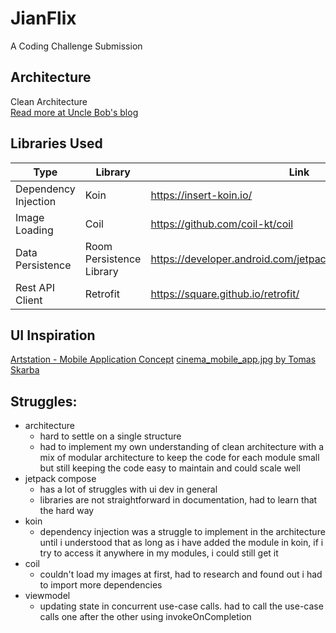 # JianFlix
A Coding Challenge Submission

## Architecture
Clean Architecture<br />
[Read more at Uncle Bob's blog](https://blog.cleancoder.com/uncle-bob/2012/08/13/the-clean-architecture.html)

## Libraries Used
| Type                 | Library                  | Link                                                         |
|----------------------|--------------------------|--------------------------------------------------------------|
| Dependency Injection | Koin                     | https://insert-koin.io/                                      |
| Image Loading        | Coil                     | https://github.com/coil-kt/coil                              |
| Data Persistence     | Room Persistence Library | https://developer.android.com/jetpack/androidx/releases/room |
| Rest API Client      | Retrofit                 | https://square.github.io/retrofit/                           |

## UI Inspiration
[Artstation - Mobile Application Concept](https://www.pinterest.ph/pin/644155552948637809/)
[cinema_mobile_app.jpg by Tomas Skarba](https://www.pinterest.ph/pin/292452569544436426/)

## Struggles:
- architecture
    - hard to settle on a single structure
    - had to implement my own understanding of clean architecture with a mix of modular architecture to keep the code for each module small but still keeping the code easy to maintain and could scale well
- jetpack compose
    - has a lot of struggles with ui dev in general
    - libraries are not straightforward in documentation, had to learn that the hard way
- koin
    - dependency injection  was a struggle to implement in the architecture until i understood that as long as i have added the module in koin, if i try to access it anywhere in my modules, i could still get it
- coil
    - couldn't load my images at first, had to research and found out i had to import more dependencies
- viewmodel
    - updating state in concurrent use-case calls. had to call the use-case calls one after the other using invokeOnCompletion